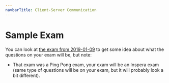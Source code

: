 ```yaml
---
navbarTitle: Client-Server Communication
---
```

# Sample Exam
You can look at [the exam from 2019-01-09](/course-material/client-server-communication/exam-2019-01-09.pdf) to get some idea about what the questions on your exam will be, but note:

* That exam was a Ping Pong exam, your exam will be an Inspera exam (same type of questions will be on your exam, but it will probably look a bit different).